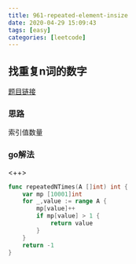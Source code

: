 ```yaml
---
title: 961-repeated-element-insize
date: 2020-04-29 15:09:43
tags: [easy]
categories: [leetcode]
---
```


## 找重复n词的数字
[题目链接](https://leetcode-cn.com/problems/n-repeated-element-in-size-2n-array/) 

### 思路

索引值数量

### go解法
<++>
```go
func repeatedNTimes(A []int) int {
	var mp [10001]int
	for _,value := range A {
		mp[value]++
		if mp[value] > 1 {
			return value
		}
	}
	return -1
}

```


